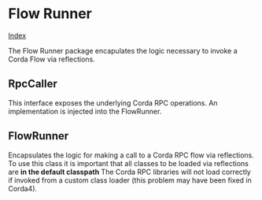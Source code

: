 # Flow Runner
[Index](Index.md)

The Flow Runner package encapulates the logic necessary to invoke a Corda Flow via reflections. 

## RpcCaller

This interface exposes the underlying Corda RPC operations. An implementation is injected into the 
FlowRunner. 

## FlowRunner 

Encapsulates the logic for making a call to a Corda RPC flow via reflections. To use
this class it is important that all classes to be loaded via reflections are **in the 
default classpath** The Corda RPC libraries will not load correctly if invoked
 from a custom class loader (this problem may have been fixed in Corda4). 
